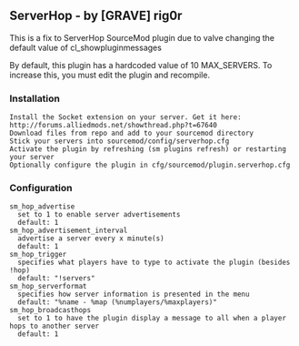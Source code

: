 ## ServerHop - by [GRAVE] rig0r
This is a fix to ServerHop SourceMod plugin due to valve changing the default value of cl_showpluginmessages  

By default, this plugin has a hardcoded value of 10 MAX_SERVERS. To increase this, you must edit the plugin and recompile.  

### Installation
```
Install the Socket extension on your server. Get it here: http://forums.alliedmods.net/showthread.php?t=67640  
Download files from repo and add to your sourcemod directory  
Stick your servers into sourcemod/config/serverhop.cfg  
Activate the plugin by refreshing (sm plugins refresh) or restarting your server  
Optionally configure the plugin in cfg/sourcemod/plugin.serverhop.cfg  
```

### Configuration
```
sm_hop_advertise  
  set to 1 to enable server advertisements  
  default: 1  
sm_hop_advertisement_interval  
  advertise a server every x minute(s)  
  default: 1  
sm_hop_trigger  
  specifies what players have to type to activate the plugin (besides !hop)  
  default: "!servers"  
sm_hop_serverformat  
  specifies how server information is presented in the menu  
  default: "%name - %map (%numplayers/%maxplayers)"  
sm_hop_broadcasthops  
  set to 1 to have the plugin display a message to all when a player hops to another server  
  default: 1 
``` 

